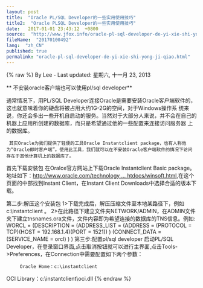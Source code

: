 ```yaml
---
layout: post
title:  "Oracle PL/SQL Developer的一些实用使用技巧"
title2:  "Oracle PLSQL Developer的一些实用使用技巧"
date:   2017-01-01 23:43:12  +0800
source:  "http://www.jfox.info/oracle-pl-sql-developer-de-yi-xie-shi-yong-ji-qiao.html"
fileName:  "20170100492"
lang:  "zh_CN"
published: true
permalink: "oracle-pl-sql-developer-de-yi-xie-shi-yong-ji-qiao.html"
---
```

{% raw %}
By Lee - Last updated: 星期六, 十一月 23, 2013

** 不安装oracle客户端也可以使用pl/sql developer**

通常情况下，用PL/SQL Developer连接Oracle是需要安装Oracle客户端软件的，这也就意味着你的硬盘将被占用大约1G-2G的空间，对于Windows操作系 统来说，你还会多出一些开机自启动的服务。当然对于大部分人来说，并不会在自己的机器上应用所创建的数据库，而只是希望通过他的一些配置来连接访问服务器 上的数据库。

     其实Oracle为我们提供了轻便的工具Oracle Instantclient package，也有人称他为“Oracle即时客户端”。使用此工具，我们就可以在不安装Oracle客户端软件的情况下访问存在于其他计算机上的数据库了。

首先下载安装包
在Oralce官方网站上下载Oracle Instantclient Basic package。地址如下：[http://www.oracle.com/technology … htdocs/winsoft.html](http://www.jfox.info/go.php?url=http://www.oracle.com/technology/software/tech/oci/instantclient/htdocs/winsoft.html),在这个页面的中部找到Instant Client，在Instant Client Downloads中选择合适的版本下载。

第二步:解压这个安装包
1>下载完成后，解压压缩文件至本地某路径下，例如c:\instantclient 。
2>在此路径下建立文件夹NETWORK/ADMIN，在ADMIN文件夹下建立tnsnames.ora文件，文件内容即为希望连接的数据库的TNS信息。例如:
WORCL =
(DESCRIPTION =
(ADDRESS_LIST =
(ADDRESS = (PROTOCOL = TCP)(HOST = 192.168.1.4)(PORT = 1521))
)
(CONNECT_DATA =
(SERVICE_NAME = orcl)
)
)
第三步:配置pl/sql developer
启动PL/SQL Developer，在登录窗口界面,点击取消按钮就可以进行主界面,点击Tools->Preferences，在Connection中需要配置如下两个参数：

         Oracle Home：c:\instantclient
OCI Library：c:\instantclient\oci.dll
{% endraw %}